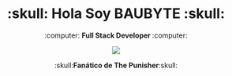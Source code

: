 <h1 align="center"><b>:skull: Hola Soy BAUBYTE :skull:</b></h1>
<p align="center">:computer: <b>Full Stack Developer </b> :computer:</p>

<p align="center"><img src="https://github-readme-stats.vercel.app/api?username=baubyte&&show_icons=true&title_color=00fa9a&icon_color=00c87b&text_color=00fa9a&bg_color=191919"></p>

<p align="center">:skull:<b>Fanático de The Punisher</b>:skull: </p>